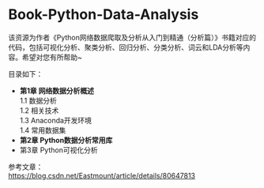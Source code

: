 # Book-Python-Data-Analysis
该资源为作者《Python网络数据爬取及分析从入门到精通（分析篇）》书籍对应的代码，包括可视化分析、聚类分析、回归分析、分类分析、词云和LDA分析等内容。希望对您有所帮助~

目录如下：
- <B>第1章 网络数据分析概述</B> <br />
1.1 数据分析 <br />
1.2 相关技术 <br />
1.3 Anaconda开发环境 <br />
1.4 常用数据集 <br />
- <B>第2章 Python数据分析常用库</B> <br />
- 第3章 Python可视化分析


参考文章：<br />
https://blog.csdn.net/Eastmount/article/details/80647813
